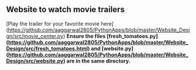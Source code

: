 ## Website to watch movie trailers
[Play the trailer for your favorite movie here] (https://github.com/aaggarwal2805/PythonApps/blob/master/Website_Design/src/movie_center.py)
**Ensure the files [fresh_tomatoes.py] (https://github.com/aaggarwal2805/PythonApps/blob/master/Website_Design/src/fresh_tomatoes.html) and [website.py] (https://github.com/aaggarwal2805/PythonApps/blob/master/Website_Design/src/website.py) are in the same directory.**
